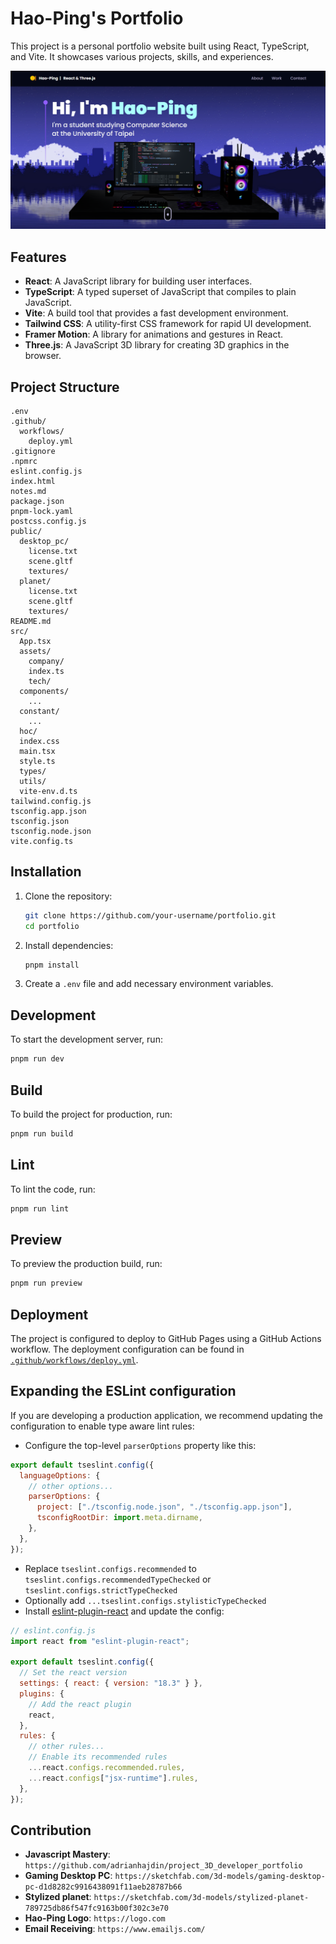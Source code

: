 # Hao-Ping's Portfolio

This project is a personal portfolio website built using React, TypeScript, and Vite. It showcases various projects, skills, and experiences.

![alt text](https://github.com/lucas6028/lucas6028.github.io/blob/main/src/assets/preview.png)

## Features

- **React**: A JavaScript library for building user interfaces.
- **TypeScript**: A typed superset of JavaScript that compiles to plain JavaScript.
- **Vite**: A build tool that provides a fast development environment.
- **Tailwind CSS**: A utility-first CSS framework for rapid UI development.
- **Framer Motion**: A library for animations and gestures in React.
- **Three.js**: A JavaScript 3D library for creating 3D graphics in the browser.

## Project Structure

```plaintext
.env
.github/
  workflows/
    deploy.yml
.gitignore
.npmrc
eslint.config.js
index.html
notes.md
package.json
pnpm-lock.yaml
postcss.config.js
public/
  desktop_pc/
    license.txt
    scene.gltf
    textures/
  planet/
    license.txt
    scene.gltf
    textures/
README.md
src/
  App.tsx
  assets/
    company/
    index.ts
    tech/
  components/
    ...
  constant/
    ...
  hoc/
  index.css
  main.tsx
  style.ts
  types/
  utils/
  vite-env.d.ts
tailwind.config.js
tsconfig.app.json
tsconfig.json
tsconfig.node.json
vite.config.ts
```

## Installation

1. Clone the repository:

   ```sh
   git clone https://github.com/your-username/portfolio.git
   cd portfolio
   ```

2. Install dependencies:

   ```sh
   pnpm install
   ```

3. Create a `.env` file and add necessary environment variables.

## Development

To start the development server, run:

```sh
pnpm run dev
```

## Build

To build the project for production, run:

```sh
pnpm run build
```

## Lint

To lint the code, run:

```sh
pnpm run lint
```

## Preview

To preview the production build, run:

```sh
pnpm run preview
```

## Deployment

The project is configured to deploy to GitHub Pages using a GitHub Actions workflow. The deployment configuration can be found in [`.github/workflows/deploy.yml`](.github/workflows/deploy.yml).

## Expanding the ESLint configuration

If you are developing a production application, we recommend updating the configuration to enable type aware lint rules:

- Configure the top-level `parserOptions` property like this:

```js
export default tseslint.config({
  languageOptions: {
    // other options...
    parserOptions: {
      project: ["./tsconfig.node.json", "./tsconfig.app.json"],
      tsconfigRootDir: import.meta.dirname,
    },
  },
});
```

- Replace `tseslint.configs.recommended` to `tseslint.configs.recommendedTypeChecked` or `tseslint.configs.strictTypeChecked`
- Optionally add `...tseslint.configs.stylisticTypeChecked`
- Install [eslint-plugin-react](https://github.com/jsx-eslint/eslint-plugin-react) and update the config:

```js
// eslint.config.js
import react from "eslint-plugin-react";

export default tseslint.config({
  // Set the react version
  settings: { react: { version: "18.3" } },
  plugins: {
    // Add the react plugin
    react,
  },
  rules: {
    // other rules...
    // Enable its recommended rules
    ...react.configs.recommended.rules,
    ...react.configs["jsx-runtime"].rules,
  },
});
```

## Contribution

- **Javascript Mastery**: `https://github.com/adrianhajdin/project_3D_developer_portfolio`
- **Gaming Desktop PC**: `https://sketchfab.com/3d-models/gaming-desktop-pc-d1d8282c9916438091f11aeb28787b66`
- **Stylized planet**: `https://sketchfab.com/3d-models/stylized-planet-789725db86f547fc9163b00f302c3e70`
- **Hao-Ping Logo**: `https://logo.com`
- **Email Receiving**: `https://www.emailjs.com/`

